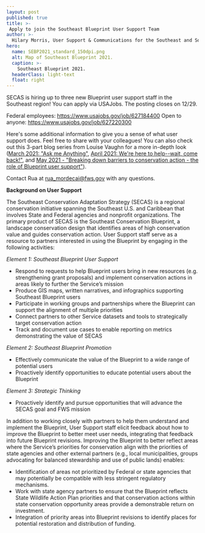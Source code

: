 ```yaml
---
layout: post
published: true
title: >-
 Apply to join the Southeast Blueprint User Support Team
author: >-
  Hilary Morris, User Support & Communications for the Southeast and South Atlantic Blueprints
hero:
  name: SEBP2021_standard_150dpi.png
  alt: Map of Southeast Blueprint 2021.
  caption: >-
    Southeast Blueprint 2021.
  headerClass: light-text
  float: right
---
```

SECAS is hiring up to three new Blueprint user support staff in the Southeast region! You can apply via USAJobs. The posting closes on 12/29.

Federal employees: https://www.usajobs.gov/job/627184400
Open to anyone:  https://www.usajobs.gov/job/627220300

Here's some additional information to give you a sense of what user support does. Feel free to share with your colleagues! You can also check out this 3-part blog series from Louise Vaughn for a more in-depth look ([March 2021: "Ask me Anything"](https://secassoutheast.org/2021/03/12/ask-me-anything.html), [April 2021: We're here to help--wait, come back!"](https://secassoutheast.org/2021/04/25/here-to-help-wait-come-back.html), and [May 2021 - "Breaking down barriers to conservation action - the role of Blueprint user support"](https://secassoutheast.org/2021/05/26/Breaking-down-barriers-to-conservation-action-The-role-of-Blueprint-user-support.html)).<!--more-->

Contact Rua at rua_mordecai@fws.gov with any questions.

**Background on User Support**

The Southeast Conservation Adaptation Strategy (SECAS) is a regional conservation initiative spanning the Southeast U.S. and Caribbean that involves State and Federal agencies and nonprofit organizations. The primary product of SECAS is the Southeast Conservation Blueprint, a landscape conservation design that identifies areas of high conservation value and guides conservation action. User Support staff serve as a resource to partners interested in using the Blueprint by engaging in the following activities:

_Element 1: Southeast Blueprint User Support_

- Respond to requests to help Blueprint users bring in new resources (e.g. strengthening grant proposals) and implement conservation actions in areas likely to further the Service’s mission  
- Produce GIS maps, written narratives, and infographics supporting Southeast Blueprint users  
- Participate in working groups and partnerships where the Blueprint can support the alignment of multiple priorities
- Connect partners to other Service datasets and tools to strategically target conservation action
- Track and document use cases to enable reporting on metrics demonstrating the value of SECAS

_Element 2: Southeast Blueprint Promotion_

- Effectively communicate the value of the Blueprint to a wide range of potential users
- Proactively identify opportunities to educate potential users about the Blueprint

_Element 3: Strategic Thinking_

- Proactively identify and pursue opportunities that will advance the SECAS goal and FWS mission

In addition to working closely with partners to help them understand and implement the Blueprint, User Support staff elicit feedback about how to improve the Blueprint to better meet user needs, integrating that feedback into future Blueprint revisions. Improving the Blueprint to better reflect areas where the Service’s priorities for conservation align with the priorities of state agencies and other external partners (e.g., local municipalities, groups advocating for balanced stewardship and use of public lands) enables:

- Identification of areas not prioritized by Federal or state agencies that may potentially be compatible with less stringent regulatory mechanisms.
- Work with state agency partners to ensure that the Blueprint reflects State Wildlife Action Plan priorities and that conservation actions within state conservation opportunity areas provide a demonstrable return on investment.
- Integration of priority areas into Blueprint revisions to identify places for potential restoration and distribution of funding.
